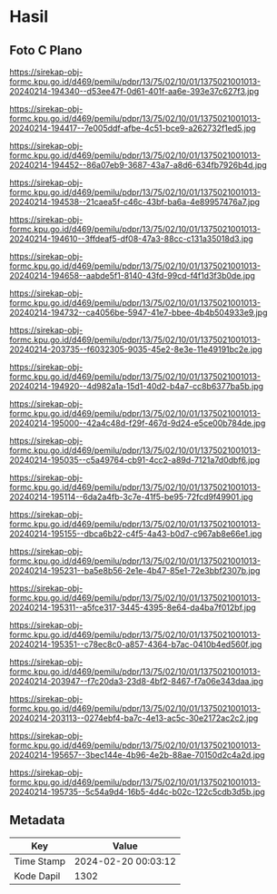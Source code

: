 # Hasil

## Foto C Plano

https://sirekap-obj-formc.kpu.go.id/d469/pemilu/pdpr/13/75/02/10/01/1375021001013-20240214-194340--d53ee47f-0d61-401f-aa6e-393e37c627f3.jpg

https://sirekap-obj-formc.kpu.go.id/d469/pemilu/pdpr/13/75/02/10/01/1375021001013-20240214-194417--7e005ddf-afbe-4c51-bce9-a262732f1ed5.jpg

https://sirekap-obj-formc.kpu.go.id/d469/pemilu/pdpr/13/75/02/10/01/1375021001013-20240214-194452--86a07eb9-3687-43a7-a8d6-634fb7926b4d.jpg

https://sirekap-obj-formc.kpu.go.id/d469/pemilu/pdpr/13/75/02/10/01/1375021001013-20240214-194538--21caea5f-c46c-43bf-ba6a-4e89957476a7.jpg

https://sirekap-obj-formc.kpu.go.id/d469/pemilu/pdpr/13/75/02/10/01/1375021001013-20240214-194610--3ffdeaf5-df08-47a3-88cc-c131a35018d3.jpg

https://sirekap-obj-formc.kpu.go.id/d469/pemilu/pdpr/13/75/02/10/01/1375021001013-20240214-194658--aabde5f1-8140-43fd-99cd-f4f1d3f3b0de.jpg

https://sirekap-obj-formc.kpu.go.id/d469/pemilu/pdpr/13/75/02/10/01/1375021001013-20240214-194732--ca4056be-5947-41e7-bbee-4b4b504933e9.jpg

https://sirekap-obj-formc.kpu.go.id/d469/pemilu/pdpr/13/75/02/10/01/1375021001013-20240214-203735--f6032305-9035-45e2-8e3e-11e49191bc2e.jpg

https://sirekap-obj-formc.kpu.go.id/d469/pemilu/pdpr/13/75/02/10/01/1375021001013-20240214-194920--4d982a1a-15d1-40d2-b4a7-cc8b6377ba5b.jpg

https://sirekap-obj-formc.kpu.go.id/d469/pemilu/pdpr/13/75/02/10/01/1375021001013-20240214-195000--42a4c48d-f29f-467d-9d24-e5ce00b784de.jpg

https://sirekap-obj-formc.kpu.go.id/d469/pemilu/pdpr/13/75/02/10/01/1375021001013-20240214-195035--c5a49764-cb91-4cc2-a89d-7121a7d0dbf6.jpg

https://sirekap-obj-formc.kpu.go.id/d469/pemilu/pdpr/13/75/02/10/01/1375021001013-20240214-195114--6da2a4fb-3c7e-41f5-be95-72fcd9f49901.jpg

https://sirekap-obj-formc.kpu.go.id/d469/pemilu/pdpr/13/75/02/10/01/1375021001013-20240214-195155--dbca6b22-c4f5-4a43-b0d7-c967ab8e66e1.jpg

https://sirekap-obj-formc.kpu.go.id/d469/pemilu/pdpr/13/75/02/10/01/1375021001013-20240214-195231--ba5e8b56-2e1e-4b47-85e1-72e3bbf2307b.jpg

https://sirekap-obj-formc.kpu.go.id/d469/pemilu/pdpr/13/75/02/10/01/1375021001013-20240214-195311--a5fce317-3445-4395-8e64-da4ba7f012bf.jpg

https://sirekap-obj-formc.kpu.go.id/d469/pemilu/pdpr/13/75/02/10/01/1375021001013-20240214-195351--c78ec8c0-a857-4364-b7ac-0410b4ed560f.jpg

https://sirekap-obj-formc.kpu.go.id/d469/pemilu/pdpr/13/75/02/10/01/1375021001013-20240214-203947--f7c20da3-23d8-4bf2-8467-f7a06e343daa.jpg

https://sirekap-obj-formc.kpu.go.id/d469/pemilu/pdpr/13/75/02/10/01/1375021001013-20240214-203113--0274ebf4-ba7c-4e13-ac5c-30e2172ac2c2.jpg

https://sirekap-obj-formc.kpu.go.id/d469/pemilu/pdpr/13/75/02/10/01/1375021001013-20240214-195657--3bec144e-4b96-4e2b-88ae-70150d2c4a2d.jpg

https://sirekap-obj-formc.kpu.go.id/d469/pemilu/pdpr/13/75/02/10/01/1375021001013-20240214-195735--5c54a9d4-16b5-4d4c-b02c-122c5cdb3d5b.jpg


## Metadata

| Key        | Value               |
| ---------- | ------------------- |
| Time Stamp | 2024-02-20 00:03:12 |
| Kode Dapil | 1302                |



